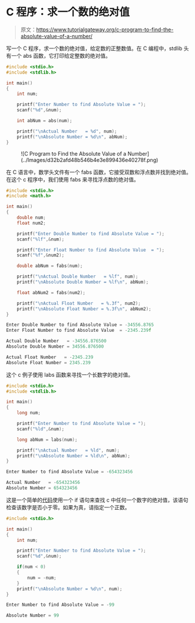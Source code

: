 # C 程序：求一个数的绝对值

> 原文：<https://www.tutorialgateway.org/c-program-to-find-the-absolute-value-of-a-number/>

写一个 C 程序，求一个数的绝对值，给定数的正整数值。在 C 编程中，stdlib 头有一个 abs 函数，它打印给定整数的绝对值。

```c
#include <stdio.h>
#include <stdlib.h>

int main()
{   
    int num;

    printf("Enter Number to find Absolute Value = ");
    scanf("%d",&num);

    int abNum = abs(num);

    printf("\nActual Number   = %d", num); 
    printf("\nAbsolute Number = %d\n", abNum);
}
```

<figure class="wp-block-image size-large">![C Program to Find the Absolute Value of a Number](../Images/d32b2afd48b546b4e3e899436e40278f.png)</figure>

在 C 语言中，数学头文件有一个 fabs 函数，它接受双数和浮点数并找到绝对值。在这个 c 程序中，我们使用 fabs 来寻找浮点数的绝对值。

```c
#include <stdio.h>
#include <math.h>

int main()
{   
    double num;
    float num2;

    printf("Enter Double Number to find Absolute Value = ");
    scanf("%lf",&num);

    printf("Enter Float Number to find Absolute Value  = ");
    scanf("%f",&num2);

    double abNum = fabs(num);

    printf("\nActual Double Number   = %lf", num); 
    printf("\nAbsolute Double Number = %lf\n", abNum);

    float abNum2 = fabs(num2);

    printf("\nActual Float Number   = %.3f", num2); 
    printf("\nAbsolute Float Number = %.3f\n", abNum2);
}
```

```c
Enter Double Number to find Absolute Value = -34556.8765
Enter Float Number to find Absolute Value  = -2345.239f    

Actual Double Number   = -34556.876500
Absolute Double Number = 34556.876500

Actual Float Number   = -2345.239
Absolute Float Number = 2345.239
```

这个 c 例子使用 labs 函数来寻找一个长数字的绝对值。

```c
#include <stdio.h>
#include <stdlib.h>

int main()
{   
    long num;

    printf("Enter Number to find Absolute Value = ");
    scanf("%ld",&num);

    long abNum = labs(num);

    printf("\nActual Number   = %ld", num); 
    printf("\nAbsolute Number = %ld\n", abNum);
}
```

```c
Enter Number to find Absolute Value = -654323456

Actual Number   = -654323456
Absolute Number = 654323456
```

这是一个简单的[代码](https://www.tutorialgateway.org/c-programming-examples/)使用一个 if 语句来查找 c 中任何一个数字的绝对值，该语句检查该数字是否小于零。如果为真，请指定一个正数。

```c
#include <stdio.h>

int main()
{   
    int num;

    printf("Enter Number to find Absolute Value = ");
    scanf("%d",&num);

    if(num < 0)
    {
        num = -num;
    }
    printf("\nAbsolute Number = %d\n", num);
}
```

```c
Enter Number to find Absolute Value = -99

Absolute Number = 99
```